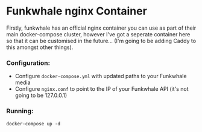# Funkwhale nginx Container

Firstly, funkwhale has an official nginx container you can use as part of their main docker-compose cluster, however I've got a seperate container here so that it can be customised in the future... (I'm going to be adding Caddy to this amongst other things).

### Configuration:

 - Configure `docker-compose.yml` with updated paths to your Funkwhale media
 - Configure `nginx.conf` to point to the IP of your Funkwhale API (it's not going to be 127.0.0.1)

### Running:

```
docker-compose up -d
```